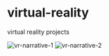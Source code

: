 # virtual-reality
virtual reality projects

![vr-narrative-1](https://cloud.githubusercontent.com/assets/17754060/19768065/cdf25786-9c23-11e6-8c08-81e123d6c5f7.png)
![vr-narrative-2](https://cloud.githubusercontent.com/assets/17754060/19768068/d41fb4a0-9c23-11e6-8fc6-29cbe642a62c.png)
